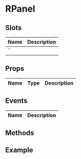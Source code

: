 # RPanel

## Slots

| Name | Description |
|-|-|
| `` |  |

## Props

| Name | Type | Description |
|-|-|-|


## Events

| Name | Description |
|-|-|


## Methods

## Example